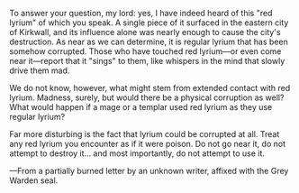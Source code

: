 To answer your question, my lord: yes, I have indeed heard of this "red lyrium" of which you speak. A single piece of it surfaced in the eastern city of Kirkwall, and its influence alone was nearly enough to cause the city's destruction. As near as we can determine, it is regular lyrium that has been somehow corrupted. Those who have touched red lyrium—or even come near it—report that it "sings" to them, like whispers in the mind that slowly drive them mad.

We do not know, however, what might stem from extended contact with red lyrium. Madness, surely, but would there be a physical corruption as well? What would happen if a mage or a templar used red lyrium as they use regular lyrium?

Far more disturbing is the fact that lyrium could be corrupted at all. Treat any red lyrium you encounter as if it were poison. Do not go near it, do not attempt to destroy it... and most importantly, do not attempt to use it.

—From a partially burned letter by an unknown writer, affixed with the Grey Warden seal.

